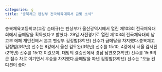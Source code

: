 ```yaml
---
categories: g
title: "충북체고 펜싱부 전국체육대회서 금빛 소식"
---
```

충북체육고등학교(교장 손태규)는 펜싱부가 울산광역시에서 열린 제103회 전국체육대회에서 금메달을 획득했다고 밝혔다. 29일 사전경기로 열린 제103회 전국체육대회 남고부 에페 개인전에서 본교 펜싱부 김정범(3학년) 선수가 금메달을 차지했다.충북체고 김정범(3학년) 선수는 8강에서 울산 김도완(3학년) 선수를 15:10, 4강에서 서울 김서진(2학년) 선수를 15:12 이겼으며, 대망의 결승전에서 경남 남연호(3학년) 선수를 15:6의 큰 점수 차로 이기면서 우승을 차지했다.금메달을 따낸 김정범(3학년) 선수는 “오늘 컨디션이 좋아